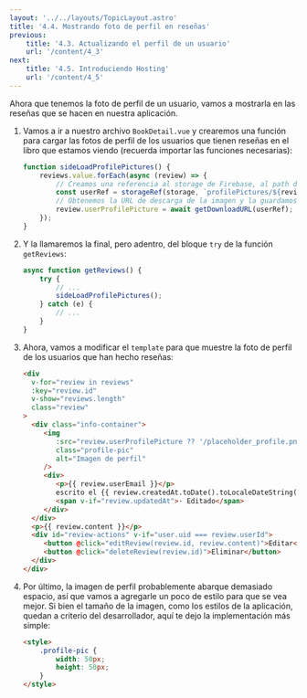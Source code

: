 ```yaml
---
layout: '../../layouts/TopicLayout.astro'
title: '4.4. Mostrando foto de perfil en reseñas'
previous:
    title: '4.3. Actualizando el perfil de un usuario'
    url: '/content/4_3'
next:
    title: '4.5. Introduciendo Hosting'
    url: '/content/4_5'
---
```


Ahora que tenemos la foto de perfil de un usuario, vamos a mostrarla en las reseñas que se hacen en nuestra aplicación.

1. Vamos a ir a nuestro archivo `BookDetail.vue` y crearemos una función para cargar las fotos de perfil de los usuarios que tienen reseñas en el libro que estamos viendo (recuerda importar las funciones necesarias):

	```javascript
	function sideLoadProfilePictures() {
		reviews.value.forEach(async (review) => {
			// Creamos una referencia al storage de Firebase, al path donde queremos guardar la imagen
			const userRef = storageRef(storage, `profilePictures/${review.userId}`);
			// Obtenemos la URL de descarga de la imagen y la guardamos dentro de la reseña
			review.userProfilePicture = await getDownloadURL(userRef);
		});
	}
	```
2. Y la llamaremos la final, pero adentro, del bloque `try` de la función `getReviews`:
	```javascript
	async function getReviews() {
		try {
			// ...
			sideLoadProfilePictures();
		} catch (e) {
			// ...  
		}
	}
	```
3. Ahora, vamos a modificar el `template` para que muestre la foto de perfil de los usuarios que han hecho reseñas:

	```html
	<div 
	  v-for="review in reviews"
	  :key="review.id"
	  v-show="reviews.length"
	  class="review"
	>
	  <div class="info-container">
		 <img
			:src="review.userProfilePicture ?? '/placeholder_profile.png'"
			class="profile-pic"
			alt="Imagen de perfil"
		 />
		 <div>
			<p>{{ review.userEmail }}</p>
			escrito el {{ review.createdAt.toDate().toLocaleDateString() }}
			<span v-if="review.updatedAt">· Editado</span>
		 </div>
	  </div>
	  <p>{{ review.content }}</p>
	  <div id="review-actions" v-if="user.uid === review.userId">
		 <button @click="editReview(review.id, review.content)">Editar</button>
		 <button @click="deleteReview(review.id)">Eliminar</button>
	  </div>
	</div>
	```
4. Por último, la imagen de perfil probablemente abarque demasiado espacio, así que vamos a agregarle un poco de estilo para que se vea mejor. Si bien el tamaño de la imagen, como los estilos de la aplicación, quedan a criterio del desarrollador, aquí te dejo la implementación más simple:
	```html
	<style>
		.profile-pic {
			width: 50px;
			height: 50px;
		}
	</style>
	```


